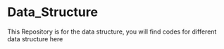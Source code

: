 # Data_Structure

This Repository is for the data structure, you will find codes for different data structure here
